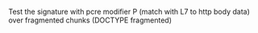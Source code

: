 Test the signature with pcre modifier P (match with L7 to http body data) over fragmented chunks (DOCTYPE fragmented)